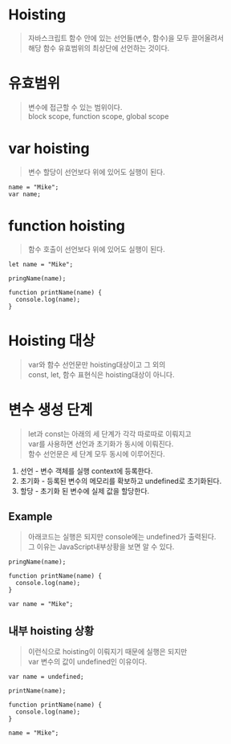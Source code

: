# Hoisting
> 자바스크립트 함수 안에 있는 선언들(변수, 함수)을 모두 끌어올려서  
> 해당 함수 유효범위의 최상단에 선언하는 것이다.  

# 유효범위
> 변수에 접근할 수 있는 범위이다.  
> block scope, function scope, global scope

# var hoisting
> 변수 할당이 선언보다 위에 있어도 실행이 된다.
```
name = "Mike";
var name;
```

# function hoisting
> 함수 호출이 선언보다 위에 있어도 실행이 된다.
> 
```
let name = "Mike";

pringName(name);

function printName(name) {
  console.log(name);
}
```

# Hoisting 대상
> var와 함수 선언문만 hoisting대상이고 그 외의  
> const, let, 함수 표현식은 hoisting대상이 아니다.

# 변수 생성 단계
> let과 const는 아래의 세 단계가 각각 따로따로 이뤄지고  
> var를 사용하면 선언과 초기화가 동시에 이뤄진다.  
> 함수 선언문은 세 단계 모두 동시에 이루어진다.

1. 선언 - 변수 객체를 실행 context에 등록한다.
2. 초기화 - 등록된 변수의 메모리를 확보하고 undefined로 초기화된다.
3. 할당 - 초기화 된 변수에 실제 값을 할당한다.

## Example
> 아래코드는 실행은 되지만 console에는 undefined가 출력된다.  
> 그 이유는 JavaScript내부상황을 보면 알 수 있다.
```
pringName(name);

function printName(name) {
  console.log(name);
}

var name = "Mike";
```

## 내부 hoisting 상황
> 이런식으로 hoisting이 이뤄지기 때문에 실행은 되지만  
> var 변수의 값이 undefined인 이유이다.
```
var name = undefined;

printName(name);

function printName(name) {
  console.log(name);
}

name = "Mike";
```
